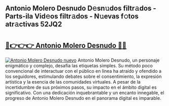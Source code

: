 ## Antonio Molero Desnudo D𝚎sn𝚞dos filtr𝚊dos - Parts-ila Vid𝚎os filtr𝚊dos - N𝚞evas f𝚘tos atr𝚊ctivas 52JQ2

# <h2><a href="http://mb7oo3.tromn.icu/?c=Antonio+Molero+Desnudo">🔗👉👉👉 Antonio Molero Desnudo 🔗🔗</a></h2>

[![Antonio Molero Desnudo nuevo](https://i.imgur.com/pEAQMta.gif)](http://mb7oo3.tromn.icu/?c=Antonio+Molero+Desnudo)
Antonio Molero Desnudo, un personaje enigmático y complejo, desafía las etiquetas simples. Su método poco convencional de interactuar con el público en línea ha atraído y ofendido a los seguidores, estimulando debates sobre el consentimiento, la expresión artística y la esencia de las comunidades virtuales. A pesar de la incertidumbre de sus próximos pasos, su impacto en el ámbito digital es significativo. Con una dedicación inquebrantable y un encanto innegable, el progreso de Antonio Molero Desnudo en el panorama digital es imparable.
